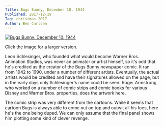 ```yaml
---
Title: Bugs Bunny, December 10, 1944
Published: 2017-12-19
Tag: christmas 2017
Author: Ben Carlsen
---
```


[![Bugs Bunny, December 10, 1944](http://blog.arkholt.com/media/decstrips2017/19-Bugs-Bunny-12-10-44.jpg)](http://blog.arkholt.com/media/decstrips2017/19-Bugs-Bunny-12-10-44.jpg)

Click the image for a larger version.

Leon Schlesinger, who founded what would become Warner Bros. Animation Studios, was never an animator or artist himself, so it's odd that he's credited as the creator of the Bugs Bunny newspaper comic. It ran from 1942 to 1990, under a number of different artists. Eventually, the actual artists would be credited and have their signatures allowed on the page, but in the early days only Schlesinger's name could be seen. Roger Armstrong, who worked on a number of comic strips and comic books for various Disney and Warner Bros. properties, does the artwork here.

The comic strip was very different from the cartoons. While it seems that cartoon Bugs is always able to come out on top and outwit all his foes, here he's the one being duped. We can only assume that the final panel shows him plotting some kind of clever revenge.

